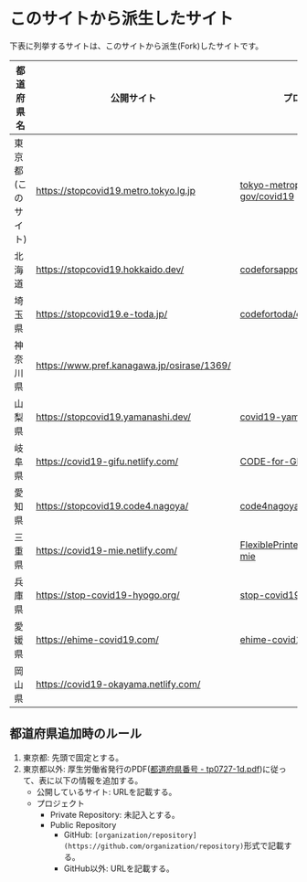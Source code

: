# このサイトから派生したサイト

下表に列挙するサイトは、このサイトから派生(Fork)したサイトです。

都道府県名 | 公開サイト | プロジェクト
------------ | ------------- | -------------
東京都(このサイト)|https://stopcovid19.metro.tokyo.lg.jp|[tokyo-metropolitan-gov/covid19](https://github.com/tokyo-metropolitan-gov/covid19)|
北海道|https://stopcovid19.hokkaido.dev/|[codeforsapporo/covid19](https://github.com/codeforsapporo/covid19)|
埼玉県|https://stopcovid19.e-toda.jp/|[codefortoda/covid19-saitama](https://github.com/codefortoda/covid19-saitama)|
神奈川県|https://www.pref.kanagawa.jp/osirase/1369/| |
山梨県|https://stopcovid19.yamanashi.dev/|[covid19-yamanashi/covid19](https://github.com/covid19-yamanashi/covid19)|
岐阜県|https://covid19-gifu.netlify.com/|[CODE-for-GIFU/covid19](https://github.com/CODE-for-GIFU/covid19)|
愛知県|https://stopcovid19.code4.nagoya/|[code4nagoya/covid19](https://github.com/code4nagoya/covid19)|
三重県|https://covid19-mie.netlify.com/|[FlexiblePrintedCircuits/covid19-mie](https://github.com/FlexiblePrintedCircuits/covid19-mie)|
兵庫県|https://stop-covid19-hyogo.org/|[stop-covid19-hyogo/covid19](https://github.com/stop-covid19-hyogo/covid19)|
愛媛県|https://ehime-covid19.com/|[ehime-covid19/covid19](https://github.com/ehime-covid19/covid19)|
岡山県|https://covid19-okayama.netlify.com/||

## 都道府県追加時のルール

1. 東京都: 先頭で固定とする。
1. 東京都以外: 厚生労働省発行のPDF([都道府県番号 - tp0727-1d.pdf](https://www.mhlw.go.jp/topics/2007/07/dl/tp0727-1d.pdf))に従って、表に以下の情報を追加する。
   - 公開しているサイト: URLを記載する。
   - プロジェクト
      - Private Repository: 未記入とする。
      - Public Repository
         - GitHub: `[organization/repository](https://github.com/organization/repository)`形式で記載する。
         - GitHub以外: URLを記載する。
